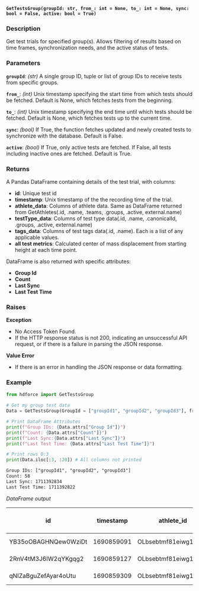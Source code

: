 __`GetTestsGroup(groupId: str, from_: int = None, to_: int = None, sync: bool = False, active: bool = True)`__

### Description
Get test trials for specified group(s). Allows filtering of results based on time frames, synchronization needs, and the active status of tests.

### Parameters
__`groupId`__: _(str)_ A single group ID, tuple or list of group IDs to receive tests from specific groups.

__`from_`__: _(int)_ Unix timestamp specifying the start time from which tests should be fetched. Default is None, which fetches tests from the beginning.

__`to_`__: _(int)_ Unix timestamp specifying the end time until which tests should be fetched. Default is None, which fetches tests up to the current time.

__`sync`__: _(bool)_ If True, the function fetches updated and newly created tests to synchronize with the database. Default is False.

__`active`__: _(bool)_ If True, only active tests are fetched. If False, all tests including inactive ones are fetched. Default is True.

### Returns
A Pandas DataFrame containing details of the test trial, with columns:

* __id__: Unique test id
* __timestamp__: Unix timestamp of the the recording time of the trial.
* __athlete_data__: Columns of athlete data. Same as DataFrame returned from GetAthletes(.id, .name, .teams, .groups, .active, external.name)
* __testType_data__: Columns of test type data(.id, .name, .canonicalId, .groups, .active, external.name)
* __tags_data__: Columns of test tags data(.id, .name). Each is a list of any applicable values.
* __all test metrics__: Calculated center of mass displacement from starting height at each time point.

DataFrame is also returned with specific attributes:

* __Group Id__
* __Count__
* __Last Sync__
* __Last Test Time__


### Raises
**Exception**

* No Access Token Found.
* If the HTTP response status is not 200, indicating an unsuccessful API request, or if there is a failure in parsing the JSON response.

**Value Error**

* If there is an error in handling the JSON response or data formatting.

### Example

``` Python title=" Get Group Specific Test Data"
from hdforce import GetTestsGroup

# Get my group test data
Data = GetTestsGroup(GroupId = ["groupId1", "groupId2", "groupId3"], from_ = 1690859091, to_ = 1711392994)

# Print DataFrame Attributes
print(f"Group IDs: {Data.attrs["Group Id"]}")
print(f"Count: {Data.attrs["Count"]}")
print(f"Last Sync:{Data.attrs["Last Sync"]}")
print(f"Last Test Time: {Data.attrs["Last Test Time"]}")

# Print rows 0:3
print(Data.iloc[:3, :20]) # All columns not printed
```

``` txt title="Print Outputs"
Group IDs: ["groupId1", "groupId2", "groupId3"]
Count: 58
Last Sync: 1711392834
Last Test Time: 1711392822
```

_DataFrame output_

| id | timestamp | athlete_id | athlete_name | athlete_teams | athlete_groups | athlete_active | external_GradYear | external_location | external_uniqueId | external_StudentID | external_DPMb6ek2mgUNVcg8siSqpnIvE2i2 | testType_id | testType_name | testType_canonicalId | tag_ids | tag_names | segment | Right Avg_ Propulsive Force(N) | Relative Propulsive Net Impulse(N_s/kg) |
| --- | --- | --- | --- | --- | --- | --- | --- | --- | --- | --- | --- | --- | --- | --- | --- | --- | --- | --- | --- |
| YB35oOBAGHNQew0WziDt | 1690859091 | OLbsebtmf81eiwg1AeE5 | Lauren Green | ['teamId1', 'teamId2'] | ['groupId1'] | True | 2004 | Whittier | 83keo9wjei939ekd9 | SA0042643 | nan | 0f0017f87fb97445c95b9f2d1133b56b | Drop Landing | rKgI4y3ItTAzUekTUpvR | [] | [] | Drop Landing:3 | nan | nan |
| 2RnV4tM3J6IW2qYKgqg2 | 1690859127 | OLbsebtmf81eiwg1AeE5 | Lauren Green | ['teamId1', 'teamId3'] | ['groupId2', 'groupId3'] | True | 2004 | Whittier | 83keo9wjei939ekd9 | SA0042643 | nan | 0f0017f87fb97445c95b9f2d1133b56b | Drop Landing | rKgI4y3ItTAzUekTUpvR | [] | [] | Drop Landing:4 | nan | nan |
| qNIZaBguZefAyar4oUtu | 1690859309 | OLbsebtmf81eiwg1AeE5 | Lauren Green | ['teamId2', 'teamId3'] | ['groupId3'] | True | 2004 | Whittier | 83keo9wjei939ekd9 | SA0042643 | nan | 7b22e645bdf341c90cf0f5459c957e6a | Drop Jump | gyBETpRXpdr63Ab2E0V8 | [] | [] | Drop Jump:3 | 1387.7479 | 1.5916 |